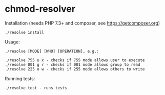 # chmod-resolver

Installation (needs PHP 7.3+ and composer, see https://getcomposer.org)
```
./resolve install
```

Usage:
```
./resolve [MODE] [WHO] [OPERATION], e.g.: 

./resolve 755 u x - checks if 755 mode allows user to execute
./resolve 001 g r - checks if 001 mode allows group to read
./resolve 225 o w - checks if 255 mode allows others to write
```

Running tests:
```
./resolve test - runs tests
```
